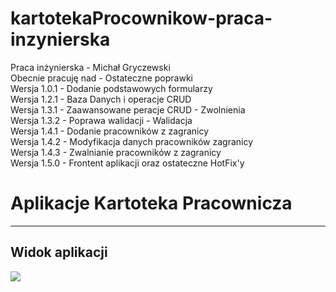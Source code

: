 # kartotekaProcownikow-praca-inzynierska
Praca inżynierska - Michał Gryczewski
<br>
Obecnie pracuję nad - Ostateczne poprawki
<br>
Wersja 1.0.1 - Dodanie podstawowych formularzy
<br>
Wersja 1.2.1 - Baza Danych i operacje CRUD
<br>
Wersja 1.3.1 - Zaawansowane peracje CRUD - Zwolnienia
<br>
Wersja 1.3.2 - Poprawa walidacji - Walidacja 
<br>
Wersja 1.4.1 - Dodanie pracowników z zagranicy
<br>
Wersja 1.4.2 - Modyfikacja danych pracowników  zagranicy
<br>
Wersja 1.4.3 - Zwalnianie pracowników z zagranicy
<br>
Wersja 1.5.0 - Frontent aplikacji oraz ostateczne HotFix'y

<h1>Aplikacje Kartoteka Pracownicza</h1>
<hr>
<h2>Widok aplikacji</h2>
<img src="https://drive.google.com/file/d/10wwUmf1HfMB7dMUlkvMoktBV1EYzUO0S/view">
<br>
